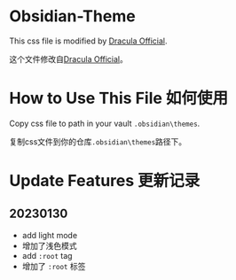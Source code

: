 # Obsidian-Theme
This css file is modified by [Dracula Official](https://gitlab.com/chrismettal).

这个文件修改自[Dracula Official](https://gitlab.com/chrismettal)。

# How to Use This File 如何使用
Copy css file to path in your vault `.obsidian\themes`.

复制css文件到你的仓库`.obsidian\themes`路径下。

# Update Features 更新记录
## 20230130
- add light mode 
- 增加了浅色模式
- add `:root` tag
- 增加了 `:root` 标签
